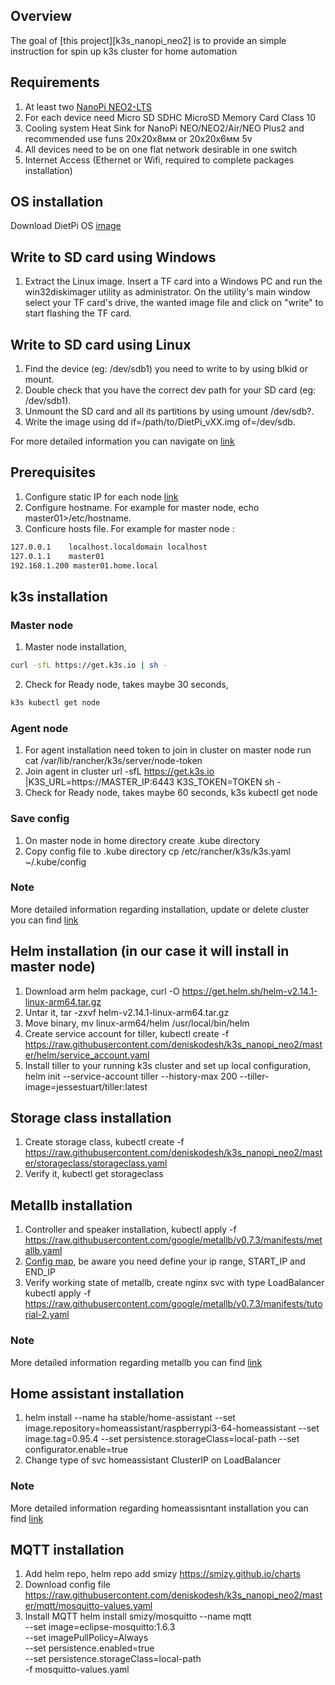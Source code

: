 ## Overview

The goal of [this project][k3s_nanopi_neo2] is to provide an simple instruction for spin up k3s cluster for home automation

## Requirements 

1. At least two [NanoPi NEO2-LTS](https://www.friendlyarm.com/index.php?route=product/product&product_id=180)
2. For each device need Micro SD SDHC MicroSD Memory Card Class 10
3. Cooling system Heat Sink for NanoPi NEO/NEO2/Air/NEO Plus2 and recommended use funs 20x20x8мм or 20x20x6мм 5v
4. All devices need to be on one flat network desirable in one switch
5. Internet Access (Ethernet or Wifi, required to complete packages installation)


## OS installation

Download DietPi OS [image](https://dietpi.com/downloads/images/DietPi_NanoPiNEO2-ARMv8-Stretch.7z)

## Write to SD card using Windows
1. Extract the Linux image. Insert a TF card into a Windows PC and run the win32diskimager utility as administrator. On the utility's main window select your TF card's drive, the wanted image file and click on "write" to start flashing the TF card.

## Write to SD card using Linux

1. Find the device (eg: /dev/sdb1) you need to write to by using blkid or mount.
2. Double check that you have the correct dev path for your SD card (eg: /dev/sdb1).
3. Unmount the SD card and all its partitions by using umount /dev/sdb?.
4. Write the image using dd if=/path/to/DietPi_vXX.img of=/dev/sdb.


For more detailed information you can navigate on [link](https://dietpi.com/phpbb/viewtopic.php?f=8&t=9#p9)

## Prerequisites

1. Configure static IP for each node [link](https://dietpi.com/phpbb/viewtopic.php?f=8&t=14)
2. Configure hostname. For example for master node, echo master01>/etc/hostname.
3. Conficure hosts file. For example for master node :
```sh 
127.0.0.1    localhost.localdomain localhost
127.0.1.1    master01
192.168.1.200 master01.home.local
```

## k3s installation
  
### Master node
  
  1. Master node installation, 
  ```sh 
  curl -sfL https://get.k3s.io | sh - 
  ```
  2. Check for Ready node, takes maybe 30 seconds, 
  ```sh 
  k3s kubectl get node
  ```

### Agent node

  1. For agent installation need token to join in cluster on master node run cat /var/lib/rancher/k3s/server/node-token
  2. Join agent in cluster url -sfL https://get.k3s.io |K3S_URL=https://MASTER_IP:6443 K3S_TOKEN=TOKEN sh -
  3. Check for Ready node, takes maybe 60 seconds, k3s kubectl get node

### Save config 
  
  1. On master node in home directory create .kube directory
  2. Copy config file to .kube directory cp /etc/rancher/k3s/k3s.yaml ~/.kube/config

### Note
  
  More detailed information regarding installation, update or delete cluster you can find [link](https://github.com/rancher/k3s)

## Helm installation (in our case it will install in master node)
  
  1. Download arm helm package, curl -O https://get.helm.sh/helm-v2.14.1-linux-arm64.tar.gz
  2. Untar it, tar -zxvf helm-v2.14.1-linux-arm64.tar.gz
  3. Move binary, mv linux-arm64/helm /usr/local/bin/helm
  4. Create service account for tiller, kubectl create -f https://raw.githubusercontent.com/deniskodesh/k3s_nanopi_neo2/master/helm/service_account.yaml
  5. Install tiller to your running k3s cluster and set up local configuration, helm init --service-account tiller --history-max 200 --tiller-image=jessestuart/tiller:latest
 
## Storage class installation

  1. Create storage class,  kubectl create -f https://raw.githubusercontent.com/deniskodesh/k3s_nanopi_neo2/master/storageclass/storageclass.yaml
  2. Verify it, kubectl get storageclass

## Metallb installation
  
  1. Controller and speaker installation, kubectl apply -f https://raw.githubusercontent.com/google/metallb/v0.7.3/manifests/metallb.yaml
  2. [Config map](https://raw.githubusercontent.com/deniskodesh/k3s_nanopi_neo2/master/metallb/cm.yaml), be aware you need define your ip range, START_IP and END_IP
  3. Verify working state of metallb, create nginx svc with type LoadBalancer kubectl apply -f https://raw.githubusercontent.com/google/metallb/v0.7.3/manifests/tutorial-2.yaml

### Note
  
  More detailed information regarding metallb you can find [link](https://metallb.universe.tf/installation/)

## Home assistant installation

  1. helm install --name ha stable/home-assistant --set image.repository=homeassistant/raspberrypi3-64-homeassistant --set image.tag=0.95.4 --set persistence.storageClass=local-path --set configurator.enable=true
  2. Change type of svc homeassistant ClusterIP on LoadBalancer

  ### Note
  
  More detailed information regarding homeassisntant installation  you can find [link](https://github.com/helm/charts/tree/master/stable/home-assistant)

## MQTT installation

  1. Add helm repo, helm repo add smizy https://smizy.github.io/charts
  2. Download config file https://raw.githubusercontent.com/deniskodesh/k3s_nanopi_neo2/master/mqtt/mosquitto-values.yaml
  3. Install MQTT helm install smizy/mosquitto --name mqtt  \
                    --set image=eclipse-mosquitto:1.6.3 \
                    --set imagePullPolicy=Always \
                    --set persistence.enabled=true \
                    --set persistence.storageClass=local-path \
                    -f mosquitto-values.yaml  






